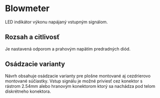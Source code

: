 # Blowmeter

LED indikátor výkonu napájaný vstupným signálom.

## Rozsah a citlivosť
Je nastavená odporom a prahovým napätím predradných diód.

## Osádzacie varianty
Návrh obsahuje osádzacie varianty pre plošne montované aj cezdrierovo montované súčiastky. Vstup signálu je možné priviesť cez konektor s rástrom 2.54mm alebo hranovým konektorom ktorý sa nachádza pod telom diskrétneho konektora.

